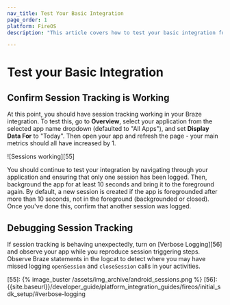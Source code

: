 ```yaml
---
nav_title: Test Your Basic Integration
page_order: 1
platform: FireOS
description: "This article covers how to test your basic integration for your Android application."

---
```


# Test your Basic Integration

## Confirm Session Tracking is Working

At this point, you should have session tracking working in your Braze integration.  To test this, go to **Overview**, select your application from the selected app name dropdown (defaulted to "All Apps"), and set **Display Data For** to "Today". Then open your app and refresh the page - your main metrics should all have increased by 1.

![Sessions working][55]

You should continue to test your integration by navigating through your application and ensuring that only one session has been logged. Then, background the app for at least 10 seconds and bring it to the foreground again. By default, a new session is created if the app is foregrounded after more than 10 seconds, not in the foreground (backgrounded or closed). Once you've done this, confirm that another session was logged.

## Debugging Session Tracking
If session tracking is behaving unexpectedly, turn on [Verbose Logging][56] and observe your app while you reproduce session triggering steps. Observe Braze statements in the logcat to detect where you may have missed logging `openSession` and `closeSession` calls in your activities.

[55]: {% image_buster /assets/img_archive/android_sessions.png %}
[56]: {{site.baseurl}}/developer_guide/platform_integration_guides/fireos/initial_sdk_setup/#verbose-logging
